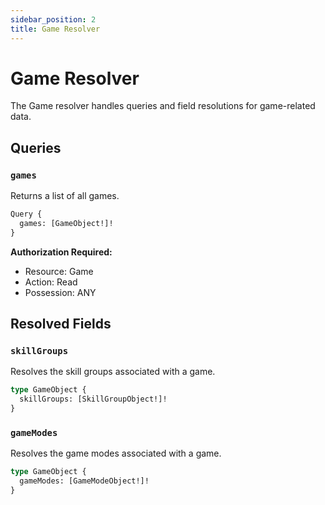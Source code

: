 ```yaml
---
sidebar_position: 2
title: Game Resolver
---
```


# Game Resolver

The Game resolver handles queries and field resolutions for game-related data.

## Queries

### `games`

Returns a list of all games.

```graphql
Query {
  games: [GameObject!]!
}
```

**Authorization Required:**

- Resource: Game
- Action: Read
- Possession: ANY

## Resolved Fields

### `skillGroups`

Resolves the skill groups associated with a game.

```graphql
type GameObject {
  skillGroups: [SkillGroupObject!]!
}
```

### `gameModes`

Resolves the game modes associated with a game.

```graphql
type GameObject {
  gameModes: [GameModeObject!]!
}
```
